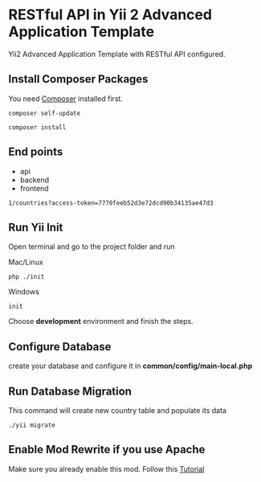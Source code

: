 RESTful API in Yii 2 Advanced Application Template
==================================================

Yii2 Advanced Application Template with RESTful API configured.

## Install Composer Packages
You need [Composer](http://getcomposer.org) installed first.
```
composer self-update
```
```
composer install
```
## End points
* api
* backend
* frontend

````
1/countries?access-token=7770feeb52d3e72dcd90b34135ae47d3
````
## Run Yii Init
Open terminal and go to the project folder and run

Mac/Linux
```
php ./init
```

Windows
```
init
```
Choose **development** environment and finish the steps.

## Configure Database
create your database and configure it in **common/config/main-local.php**

## Run Database Migration
This command will create new country table and populate its data

```
./yii migrate
```

## Enable Mod Rewrite if you use Apache
Make sure you already enable this mod. Follow this [Tutorial](http://stackoverflow.com/questions/869092/how-to-enable-mod-rewrite-for-apache-2-2)






